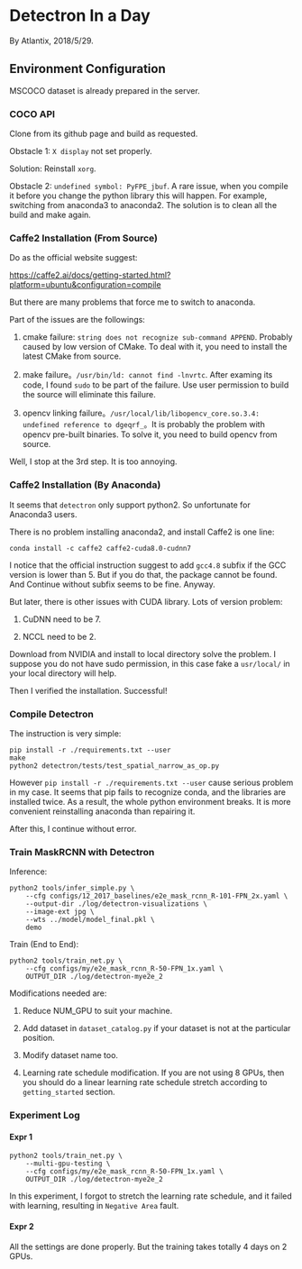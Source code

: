 # Detectron In a Day

By Atlantix, 2018/5/29.

## Environment Configuration

MSCOCO dataset is already prepared in the server.

### COCO API

Clone from its github page and build as requested.

Obstacle 1: `X display` not set properly.

Solution: Reinstall `xorg`.

Obstacle 2: `undefined symbol: PyFPE_jbuf`. A rare issue, when you compile it before you change the python library this will happen. For example, switching from anaconda3 to anaconda2. The solution is to clean all the build and make again.

### Caffe2 Installation (From Source)

Do as the official website suggest:

https://caffe2.ai/docs/getting-started.html?platform=ubuntu&configuration=compile

But there are many problems that force me to switch to anaconda.

Part of the issues are the followings:

1. cmake failure: `string does not recognize sub-command APPEND`. Probably caused by low version of CMake. To deal with it, you need to install the latest CMake from source.

2. make failure。`/usr/bin/ld: cannot find -lnvrtc`. After examing its code, I found `sudo` to be part of the failure. Use user permission to build the source will eliminate this failure.

3. opencv linking failure。`/usr/local/lib/libopencv_core.so.3.4: undefined reference to dgeqrf_`。It is probably the problem with opencv pre-built binaries. To solve it, you need to build opencv from source.

Well, I stop at the 3rd step. It is too annoying.

### Caffe2 Installation (By Anaconda)

It seems that `detectron` only support python2. So unfortunate for Anaconda3 users.

There is no problem installing anaconda2, and install Caffe2 is one line:

```
conda install -c caffe2 caffe2-cuda8.0-cudnn7
```

I notice that the official instruction suggest to add `gcc4.8` subfix if the GCC version is lower than 5. But if you do that, the package cannot be found. And Continue without subfix seems to be fine. Anyway.

But later, there is other issues with CUDA library. Lots of version problem:

1. CuDNN need to be 7.

2. NCCL need to be 2.

Download from NVIDIA and install to local directory solve the problem. I suppose you do not have sudo permission, in this case fake a `usr/local/` in your local directory will help.

Then I verified the installation. Successful!

### Compile Detectron

The instruction is very simple:

```
pip install -r ./requirements.txt --user
make
python2 detectron/tests/test_spatial_narrow_as_op.py
```

However `pip install -r ./requirements.txt --user` cause serious problem in my case. It seems that pip fails to recognize conda, and the libraries are installed twice. As a result, the whole python environment breaks. It is more convenient reinstalling anaconda than repairing it.

After this, I continue without error.

### Train MaskRCNN with Detectron

Inference:

```
python2 tools/infer_simple.py \
    --cfg configs/12_2017_baselines/e2e_mask_rcnn_R-101-FPN_2x.yaml \
    --output-dir ./log/detectron-visualizations \
    --image-ext jpg \
    --wts ../model/model_final.pkl \
    demo
```

Train (End to End):

```
python2 tools/train_net.py \
    --cfg configs/my/e2e_mask_rcnn_R-50-FPN_1x.yaml \
    OUTPUT_DIR ./log/detectron-mye2e_2
```

Modifications needed are:

1. Reduce NUM_GPU to suit your machine.

2. Add dataset in `dataset_catalog.py` if your dataset is not at the particular position.

3. Modify dataset name too.

4. Learning rate schedule modification. If you are not using 8 GPUs, then you should do a linear learning rate schedule stretch according to `getting_started` section.

### Experiment Log

#### Expr 1

```
python2 tools/train_net.py \
    --multi-gpu-testing \
    --cfg configs/my/e2e_mask_rcnn_R-50-FPN_1x.yaml \
    OUTPUT_DIR ./log/detectron-mye2e_2
```

In this experiment, I forgot to stretch the learning rate schedule, and it failed with learning, resulting in `Negative Area` fault.

#### Expr 2

All the settings are done properly. But the training takes totally 4 days on 2 GPUs.